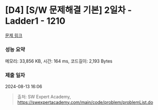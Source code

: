 # [D4] [S/W 문제해결 기본] 2일차 - Ladder1 - 1210 

[문제 링크](https://swexpertacademy.com/main/code/problem/problemDetail.do?contestProbId=AV14ABYKADACFAYh) 

### 성능 요약

메모리: 33,856 KB, 시간: 164 ms, 코드길이: 2,193 Bytes

### 제출 일자

2024-08-13 16:06



> 출처: SW Expert Academy, https://swexpertacademy.com/main/code/problem/problemList.do